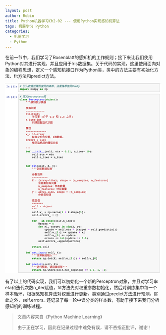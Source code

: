```yaml
---
layout: post
author: Robin
title: Python机器学习Ch2-02 --- 使用Python实现感知机算法
tags: 机器学习 Python
categories:
  - 机器学习 
  - Python
---
```


在前一节中，我们学习了Rosenblatt的感知机的工作规则；接下来让我们使用Python对其进行实现，并且应用于Iris数据集。关于代码的实现，这里使用面向对象的编程思想，定义一个感知机接口作为Python类，类中的方法主要有初始化方法、fit方法和predict方法。


![](/assets/perceptron-code.png)
 
有了以上的代码实现，我们可以初始化一个新的Perceptron对象，并且对学习率eta和迭代次数n_iter赋值，fit方法先对权重参数初始化，然后对训练集中每一个样本循环，根据感知机算法对权重进行更新。类别通过predict方法进行预测。除此之外，self.errors_ 还记录了每一轮中误分类的样本数，有助于接下来我们分析感知机的训练过程。
 

> 文章内容来自《Python Machine Learning》
> 
> 由于正在学习，因此在记录过程中难免有误，请不吝指正批评，谢谢！